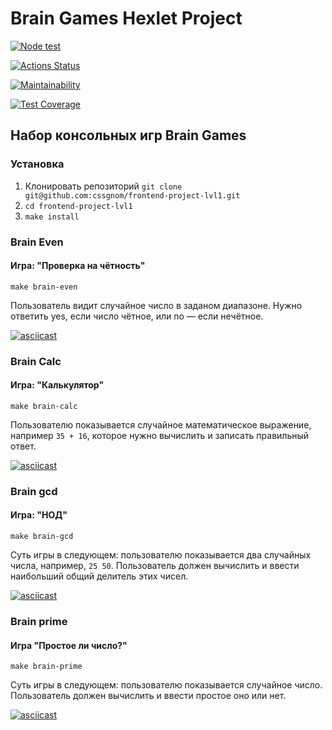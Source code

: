 # Brain Games Hexlet Project

[![Node test](https://github.com/cssgnom/frontend-project-lvl1/actions/workflows/test.yml/badge.svg)](https://github.com/cssgnom/frontend-project-lvl1/actions/workflows/test.yml)

[![Actions Status](https://github.com/cssgnom/frontend-project-lvl1/workflows/hexlet-check/badge.svg)](https://github.com/cssgnom/frontend-project-lvl1/actions)

[![Maintainability](https://api.codeclimate.com/v1/badges/a99a88d28ad37a79dbf6/maintainability)](https://codeclimate.com/github/codeclimate/codeclimate/maintainability)

[![Test Coverage](https://api.codeclimate.com/v1/badges/a99a88d28ad37a79dbf6/test_coverage)](https://codeclimate.com/github/codeclimate/codeclimate/test_coverage)

## Набор консольных игр Brain Games

### Установка

1. Клонировать репозиторий `git clone git@github.com:cssgnom/frontend-project-lvl1.git`
2. `cd frontend-project-lvl1`
3. `make install`

### Brain Even

#### Игра: "Проверка на чётность"

`make brain-even`

Пользователь видит случайное число в заданом диапазоне. Нужно ответить yes, если число чётное, или no — если нечётное.

[![asciicast](https://asciinema.org/a/SevoxeVmPD3Nr2R0TQI9bOYr3.svg)](https://asciinema.org/a/SevoxeVmPD3Nr2R0TQI9bOYr3)

### Brain Calc

#### Игра: "Калькулятор"

`make brain-calc`

Пользователю показывается случайное математическое выражение, например `35 + 16`, которое нужно вычислить и записать правильный ответ.

[![asciicast](https://asciinema.org/a/cVs6UsNrrrGCGbn3JgymUDQFC.svg)](https://asciinema.org/a/cVs6UsNrrrGCGbn3JgymUDQFC)

### Brain gcd

#### Игра: "НОД"

`make brain-gcd`

Суть игры в следующем: пользователю показывается два случайных числа, например, `25 50`. Пользователь должен вычислить и ввести наибольший общий делитель этих чисел.

[![asciicast](https://asciinema.org/a/Fxr2knyx3b2wWj4yhMuWBHgx2.svg)](https://asciinema.org/a/Fxr2knyx3b2wWj4yhMuWBHgx2)

### Brain prime

#### Игра "Простое ли число?"

`make brain-prime`

Суть игры в следующем: пользователю показывается случайное число. Пользователь должен вычислить и ввести простое оно или нет.

[![asciicast](https://asciinema.org/a/wrXAb86T9t35vEJEdf7vFoNwf.svg)](https://asciinema.org/a/wrXAb86T9t35vEJEdf7vFoNwf)
